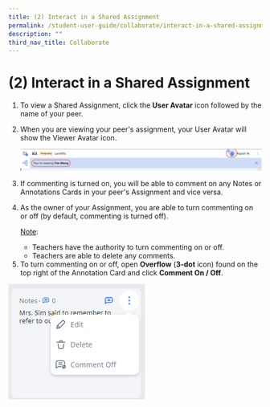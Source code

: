 ```yaml
---
title: (2) Interact in a Shared Assignment
permalink: /student-user-guide/collaborate/interact-in-a-shared-assignment/
description: ""
third_nav_title: Collaborate
---
```

<h1 id="-2-interact-in-a-shared-assignment-"><strong>(2) Interact in a Shared Assignment</strong></h1>
<ol>
<li>To view a Shared Assignment, click the <strong>User Avatar</strong> icon followed by the name of your peer.</li>
<li><p>When you are viewing your peer's assignment, your User Avatar will show the Viewer Avatar icon.</p>
<p><img src="/images/1Student/CO-InteractShared1.png"></p>
</li>
<li><p>If commenting is turned on, you will be able to comment on any Notes or Annotations Cards in your peer's Assignment and vice versa.</p>
</li>
<li><p>As the owner of your Assignment, you are able to turn commenting on or off (by default, commenting is turned off).</p>
	<p> <u>Note</u>:</p>
<ul>
<li>Teachers have the authority to turn commenting on or off.</li>
<li>Teachers are able to delete any comments.</li>
</ul>
</li>
<li>To turn commenting on or off, open <strong>Overflow</strong> (<strong>3-dot</strong> icon) found on the top right of the Annotation Card and click <strong>Comment On / Off</strong>.</li>
</ol>
<img src="/images/1Student/CO-InteractShared2.png">
